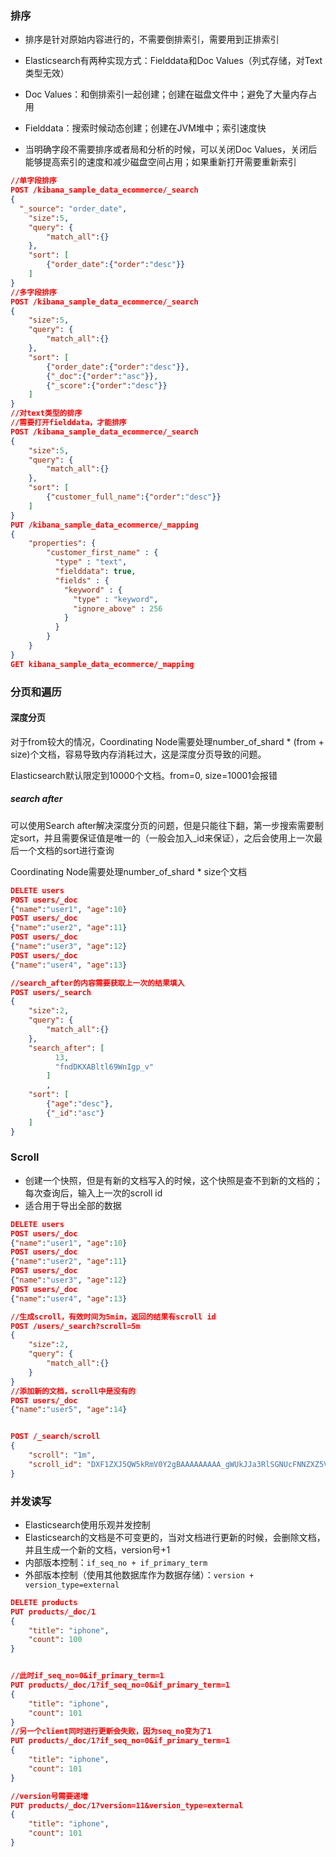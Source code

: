### 排序

- 排序是针对原始内容进行的，不需要倒排索引，需要用到正排索引

- Elasticsearch有两种实现方式：Fielddata和Doc Values（列式存储，对Text类型无效）
- Doc Values：和倒排索引一起创建；创建在磁盘文件中；避免了大量内存占用
- Fielddata：搜索时候动态创建；创建在JVM堆中；索引速度快
- 当明确字段不需要排序或者局和分析的时候，可以关闭Doc Values，关闭后能够提高索引的速度和减少磁盘空间占用；如果重新打开需要重新索引

```json
//单字段排序
POST /kibana_sample_data_ecommerce/_search
{
  "_source": "order_date", 
	"size":5,
	"query": {
		"match_all":{}
	},
	"sort": [
		{"order_date":{"order":"desc"}}
	]
}
//多字段排序
POST /kibana_sample_data_ecommerce/_search
{
	"size":5,
	"query": {
		"match_all":{}
	},
	"sort": [
		{"order_date":{"order":"desc"}},
		{"_doc":{"order":"asc"}},
		{"_score":{"order":"desc"}}
	]
}
//对text类型的排序
//需要打开fielddata，才能排序
POST /kibana_sample_data_ecommerce/_search
{
	"size":5,
	"query": {
		"match_all":{}
	},
	"sort": [
		{"customer_full_name":{"order":"desc"}}
	]
}
PUT /kibana_sample_data_ecommerce/_mapping
{
	"properties": {
		"customer_first_name" : {
          "type" : "text",
          "fielddata": true,
          "fields" : {
            "keyword" : {
              "type" : "keyword",
              "ignore_above" : 256
            }
          }
        }
	}
}
GET kibana_sample_data_ecommerce/_mapping

```



### 分页和遍历

#### 深度分页

对于from较大的情况，Coordinating Node需要处理number_of_shard * (from + size)个文档，容易导致内存消耗过大，这是深度分页导致的问题。



Elasticsearch默认限定到10000个文档。from=0, size=10001会报错

##### search after

可以使用Search after解决深度分页的问题，但是只能往下翻，第一步搜索需要制定sort，并且需要保证值是唯一的（一般会加入_id来保证），之后会使用上一次最后一个文档的sort进行查询



Coordinating Node需要处理number_of_shard * size个文档

```json
DELETE users
POST users/_doc
{"name":"user1", "age":10}
POST users/_doc
{"name":"user2", "age":11}
POST users/_doc
{"name":"user3", "age":12}
POST users/_doc
{"name":"user4", "age":13}

//search_after的内容需要获取上一次的结果填入
POST users/_search
{
	"size":2,
	"query": {
		"match_all":{}
	},
	"search_after": [
          13,
          "fndDKXABltl69WnIgp_v"
        ]
        ,
	"sort": [
		{"age":"desc"},
		{"_id":"asc"}
	]
}
```



### Scroll

- 创建一个快照，但是有新的文档写入的时候，这个快照是查不到新的文档的；每次查询后，输入上一次的scroll id
- 适合用于导出全部的数据

```json
DELETE users
POST users/_doc
{"name":"user1", "age":10}
POST users/_doc
{"name":"user2", "age":11}
POST users/_doc
{"name":"user3", "age":12}
POST users/_doc
{"name":"user4", "age":13}

//生成scroll，有效时间为5min，返回的结果有scroll id
POST /users/_search?scroll=5m
{
	"size":2,
	"query": {
		"match_all":{}
	}
}
//添加新的文档，scroll中是没有的
POST users/_doc
{"name":"user5", "age":14}


POST /_search/scroll
{
	"scroll": "1m",
	"scroll_id": "DXF1ZXJ5QW5kRmV0Y2gBAAAAAAAAA_gWUkJJa3RlSGNUcFNNZXZ5V0RxTDNXZw"
}

```



### 并发读写

- Elasticsearch使用乐观并发控制
- Elasticsearch的文档是不可变更的，当对文档进行更新的时候，会删除文档，并且生成一个新的文档，version号+1
- 内部版本控制：`if_seq_no + if_primary_term`
- 外部版本控制（使用其他数据库作为数据存储）：`version + version_type=external`

```json
DELETE products
PUT products/_doc/1
{
	"title": "iphone",
	"count": 100
}


//此时if_seq_no=0&if_primary_term=1
PUT products/_doc/1?if_seq_no=0&if_primary_term=1
{
	"title": "iphone",
	"count": 101
}
//另一个client同时进行更新会失败，因为seq_no变为了1
PUT products/_doc/1?if_seq_no=0&if_primary_term=1
{
	"title": "iphone",
	"count": 101
}

//version号需要递增
PUT products/_doc/1?version=11&version_type=external
{
	"title": "iphone",
	"count": 101
}
```

